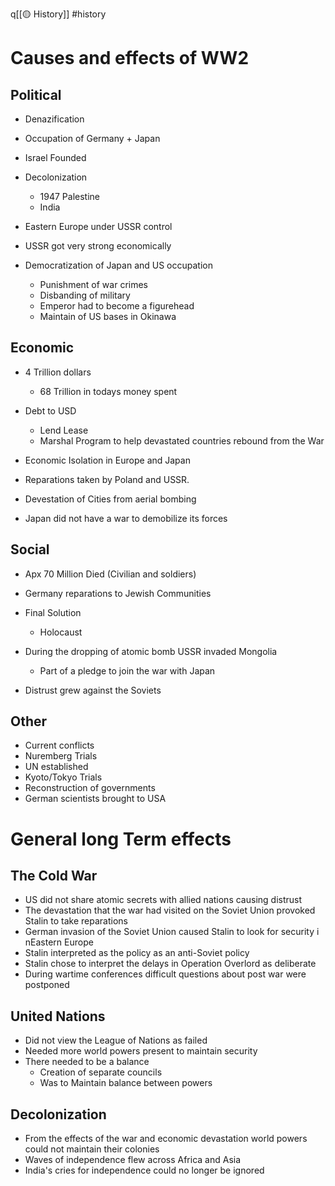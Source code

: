 q[[🟡 History]] #history 
# Causes and effects of WW2

## Political 
- Denazification 
- Occupation of Germany + Japan 
- Israel Founded 
- Decolonization 
	- 1947 Palestine 
	- India 
- Eastern Europe under USSR control 
- USSR got very strong economically 

- Democratization of Japan and US occupation 
	- Punishment of war crimes 
	- Disbanding of military 
	- Emperor had to become a figurehead 
	- Maintain of US bases in Okinawa

## Economic 
- 4 Trillion dollars 
	- 68 Trillion in todays money spent 
- Debt to USD 
	- Lend Lease 
	- Marshal Program to help devastated countries rebound from the War
- Economic Isolation in Europe and Japan 
- Reparations taken by Poland and USSR. 
- Devestation of Cities from aerial bombing

- Japan did not have a war to demobilize its forces 

## Social 
- Apx 70 Million Died (Civilian and soldiers)
- Germany reparations to Jewish Communities 
- Final Solution 
	- Holocaust 

- During the dropping of atomic bomb USSR invaded Mongolia 
	- Part of a pledge to join the war with Japan 
- Distrust grew against the Soviets 

## Other 
- Current conflicts 
- Nuremberg Trials 
- UN established 
- Kyoto/Tokyo Trials 
- Reconstruction of governments 
- German scientists brought to USA 


# General long Term effects 

## The Cold War 
- US did not share atomic secrets with allied nations causing distrust 
- The devastation that the war had visited on the Soviet Union provoked Stalin to take reparations
- German invasion of the Soviet Union caused Stalin to look for security i nEastern Europe 
- Stalin interpreted as the policy as an anti-Soviet policy
- Stalin chose to interpret the delays in Operation Overlord as deliberate 
- During wartime conferences difficult questions about post war were postponed 

## United Nations 
- Did not view the League of Nations as failed 
- Needed more world powers present to maintain security 
- There needed to be a balance 
	- Creation of separate councils 
	- Was to Maintain balance between powers 

## Decolonization 
- From the effects of the war and economic devastation world powers could not maintain their colonies 
- Waves of independence flew across Africa and Asia 
- India's cries for independence could no longer be ignored 


